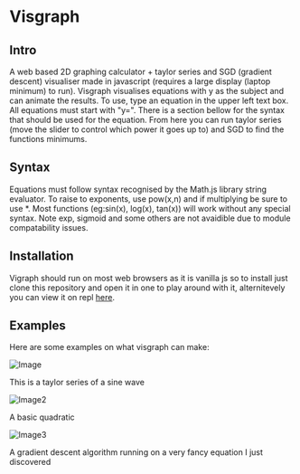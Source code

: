 # Visgraph

## Intro 
A web based 2D graphing calculator + taylor series and SGD (gradient descent) visualiser made in javascript (requires a large display (laptop minimum) to run). Visgraph visualises equations with y as the subject and can animate the results. To use, type an equation in the upper left text box. All equations must start with "y=". There is a section bellow for the syntax that should be used for the equation. From here you can run taylor series (move the slider to control which power it goes up to) and SGD to find the functions minimums.

## Syntax

Equations must follow syntax recognised by the Math.js library string evaluator. To raise to exponents, use pow(x,n) and if multiplying be sure to use *. Most functions (eg:sin(x), log(x), tan(x)) will work without any special syntax. Note exp, sigmoid and some others are not avaidible due to module compatability issues. 

## Installation
Vigraph should run on most web browsers as it is vanilla js so to install just clone this repository and open it in one to play around with it, alternitevely you can view it on repl [here](https://replit.com/@HamishHamiltonS/Visgraph-Graphing-calculator?v=1).

## Examples

Here are some examples on what visgraph can make:

![Image](https://github.com/HamishHamiltonSmith/Visgraph-Graphing-Calculator/blob/main/examples/Screenshot%202022-08-17%2019.22.25.png)

This is a taylor series of a sine wave

![Image2](https://github.com/HamishHamiltonSmith/Visgraph-Graphing-Calculator/blob/main/examples/Screenshot%202022-08-17%2019.23.41.png)

A basic quadratic

![Image3](https://github.com/HamishHamiltonSmith/Visgraph-Graphing-Calculator/blob/main/examples/Screenshot%202022-08-17%2019.24.54.png)

A gradient descent algorithm running on a very fancy equation I just discovered
